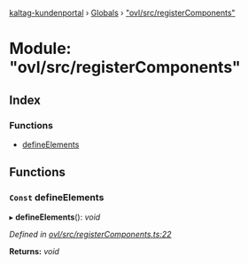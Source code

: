 [kaltag-kundenportal](../README.md) › [Globals](../globals.md) › ["ovl/src/registerComponents"](_ovl_src_registercomponents_.md)

# Module: "ovl/src/registerComponents"

## Index

### Functions

* [defineElements](_ovl_src_registercomponents_.md#const-defineelements)

## Functions

### `Const` defineElements

▸ **defineElements**(): *void*

*Defined in [ovl/src/registerComponents.ts:22](https://github.com/fopsdev/ovl/blob/f9b6194/ovl/src/registerComponents.ts#L22)*

**Returns:** *void*
